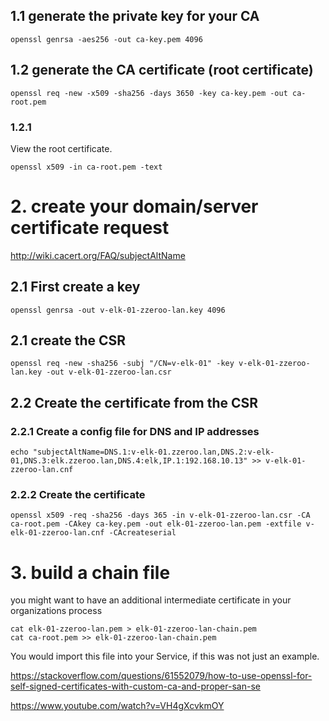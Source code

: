 ## 1.1 generate the private key for your CA

```
openssl genrsa -aes256 -out ca-key.pem 4096
```

## 1.2 generate the CA certificate (root certificate)

```
openssl req -new -x509 -sha256 -days 3650 -key ca-key.pem -out ca-root.pem
```

### 1.2.1
View the root certificate.

```
openssl x509 -in ca-root.pem -text
```

# 2. create your domain/server certificate request
http://wiki.cacert.org/FAQ/subjectAltName

## 2.1 First create a key

```
openssl genrsa -out v-elk-01-zzeroo-lan.key 4096
```

## 2.1 create the CSR

```
openssl req -new -sha256 -subj "/CN=v-elk-01" -key v-elk-01-zzeroo-lan.key -out v-elk-01-zzeroo-lan.csr
```

## 2.2 Create the certificate from the CSR
### 2.2.1 Create a config file for DNS and IP addresses

```
echo "subjectAltName=DNS.1:v-elk-01.zzeroo.lan,DNS.2:v-elk-01,DNS.3:elk.zzeroo.lan,DNS.4:elk,IP.1:192.168.10.13" >> v-elk-01-zzeroo-lan.cnf
```

### 2.2.2 Create the certificate

```
openssl x509 -req -sha256 -days 365 -in v-elk-01-zzeroo-lan.csr -CA ca-root.pem -CAkey ca-key.pem -out elk-01-zzeroo-lan.pem -extfile v-elk-01-zzeroo-lan.cnf -CAcreateserial
```

# 3. build a chain file

you might want to have an additional intermediate certificate in your organizations process

```
cat elk-01-zzeroo-lan.pem > elk-01-zzeroo-lan-chain.pem
cat ca-root.pem >> elk-01-zzeroo-lan-chain.pem
```

You would import this file into your Service, if this was not just an example.



https://stackoverflow.com/questions/61552079/how-to-use-openssl-for-self-signed-certificates-with-custom-ca-and-proper-san-se

https://www.youtube.com/watch?v=VH4gXcvkmOY
